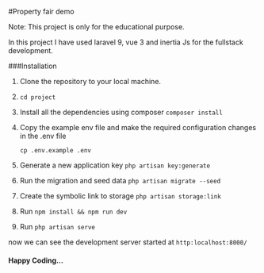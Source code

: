 #Property fair demo

Note: This project is only for the educational purpose.

In this project I have used laravel 9, vue 3 and inertia Js for the fullstack development.

###Installation

1. Clone the repository to your local machine.
2. `cd project`
3. Install all the dependencies using composer `composer install`
4. Copy the example env file and make the required configuration changes in the .env file
    
    `cp .env.example .env`

5. Generate a new application key `php artisan key:generate`

6. Run the migration and seed data `php artisan migrate --seed`

7. Create the symbolic link to storage `php artisan storage:link`

8. Run `npm install && npm run dev`

9. Run `php artisan serve`

now we can see the development server started at `http:localhost:8000/`

#### Happy Coding...

